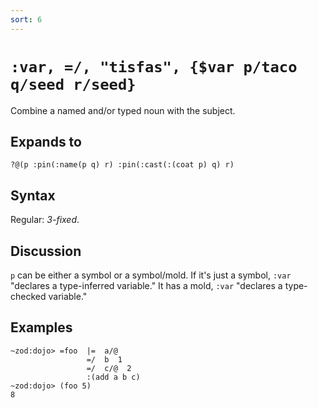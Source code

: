```yaml
---
sort: 6
---
```


# `:var, =/, "tisfas", {$var p/taco q/seed r/seed}`

Combine a named and/or typed noun with the subject.

## Expands to

```
?@(p :pin(:name(p q) r) :pin(:cast(:(coat p) q) r)
```

## Syntax

Regular: *3-fixed*.

## Discussion

`p` can be either a symbol or a symbol/mold.  If it's just a
symbol, `:var` "declares a type-inferred variable."  It has a
mold, `:var` "declares a type-checked variable."

## Examples

```
~zod:dojo> =foo  |=  a/@
                 =/  b  1
                 =/  c/@  2
                 :(add a b c)
~zod:dojo> (foo 5)
8
```


